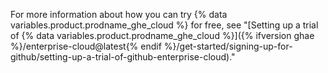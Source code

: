 For more information about how you can try {% data variables.product.prodname_ghe_cloud %} for free, see "[Setting up a trial of {% data variables.product.prodname_ghe_cloud %}]({% ifversion ghae %}/enterprise-cloud@latest{% endif %}/get-started/signing-up-for-github/setting-up-a-trial-of-github-enterprise-cloud)."
